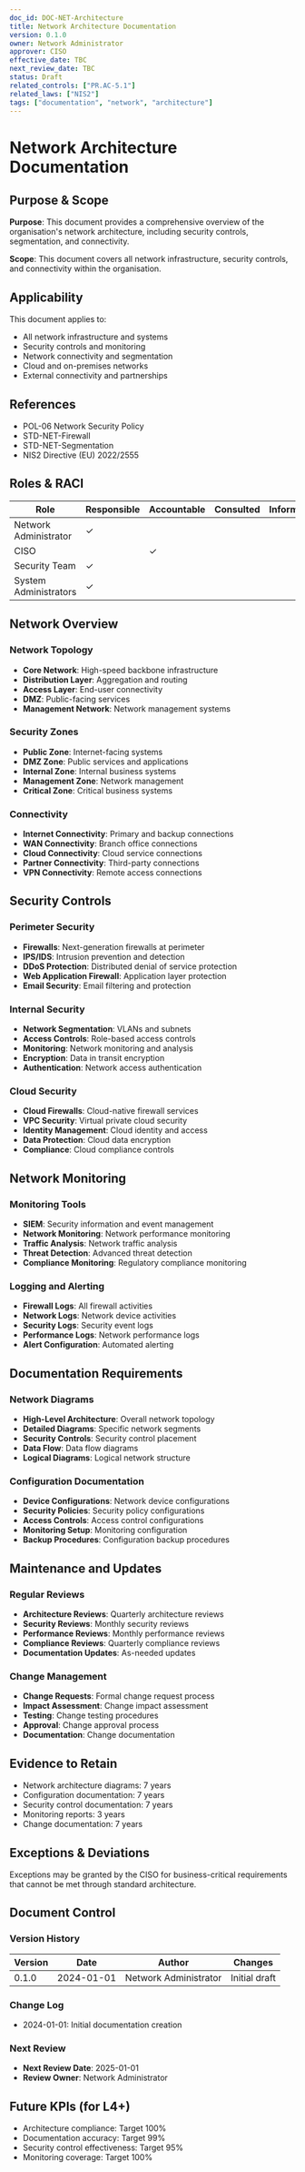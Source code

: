 ```yaml
---
doc_id: DOC-NET-Architecture
title: Network Architecture Documentation
version: 0.1.0
owner: Network Administrator
approver: CISO
effective_date: TBC
next_review_date: TBC
status: Draft
related_controls: ["PR.AC-5.1"]
related_laws: ["NIS2"]
tags: ["documentation", "network", "architecture"]
---
```


# Network Architecture Documentation

## Purpose & Scope

**Purpose**: This document provides a comprehensive overview of the organisation's network architecture, including security controls, segmentation, and connectivity.

**Scope**: This document covers all network infrastructure, security controls, and connectivity within the organisation.

## Applicability

This document applies to:
- All network infrastructure and systems
- Security controls and monitoring
- Network connectivity and segmentation
- Cloud and on-premises networks
- External connectivity and partnerships

## References

- POL-06 Network Security Policy
- STD-NET-Firewall
- STD-NET-Segmentation
- NIS2 Directive (EU) 2022/2555

## Roles & RACI

| Role | Responsible | Accountable | Consulted | Informed |
|------|-------------|-------------|-----------|----------|
| Network Administrator | ✓ | | | |
| CISO | | ✓ | | |
| Security Team | ✓ | | | |
| System Administrators | ✓ | | | |

## Network Overview

### Network Topology
- **Core Network**: High-speed backbone infrastructure
- **Distribution Layer**: Aggregation and routing
- **Access Layer**: End-user connectivity
- **DMZ**: Public-facing services
- **Management Network**: Network management systems

### Security Zones
- **Public Zone**: Internet-facing systems
- **DMZ Zone**: Public services and applications
- **Internal Zone**: Internal business systems
- **Management Zone**: Network management
- **Critical Zone**: Critical business systems

### Connectivity
- **Internet Connectivity**: Primary and backup connections
- **WAN Connectivity**: Branch office connections
- **Cloud Connectivity**: Cloud service connections
- **Partner Connectivity**: Third-party connections
- **VPN Connectivity**: Remote access connections

## Security Controls

### Perimeter Security
- **Firewalls**: Next-generation firewalls at perimeter
- **IPS/IDS**: Intrusion prevention and detection
- **DDoS Protection**: Distributed denial of service protection
- **Web Application Firewall**: Application layer protection
- **Email Security**: Email filtering and protection

### Internal Security
- **Network Segmentation**: VLANs and subnets
- **Access Controls**: Role-based access controls
- **Monitoring**: Network monitoring and analysis
- **Encryption**: Data in transit encryption
- **Authentication**: Network access authentication

### Cloud Security
- **Cloud Firewalls**: Cloud-native firewall services
- **VPC Security**: Virtual private cloud security
- **Identity Management**: Cloud identity and access
- **Data Protection**: Cloud data encryption
- **Compliance**: Cloud compliance controls

## Network Monitoring

### Monitoring Tools
- **SIEM**: Security information and event management
- **Network Monitoring**: Network performance monitoring
- **Traffic Analysis**: Network traffic analysis
- **Threat Detection**: Advanced threat detection
- **Compliance Monitoring**: Regulatory compliance monitoring

### Logging and Alerting
- **Firewall Logs**: All firewall activities
- **Network Logs**: Network device activities
- **Security Logs**: Security event logs
- **Performance Logs**: Network performance logs
- **Alert Configuration**: Automated alerting

## Documentation Requirements

### Network Diagrams
- **High-Level Architecture**: Overall network topology
- **Detailed Diagrams**: Specific network segments
- **Security Controls**: Security control placement
- **Data Flow**: Data flow diagrams
- **Logical Diagrams**: Logical network structure

### Configuration Documentation
- **Device Configurations**: Network device configurations
- **Security Policies**: Security policy configurations
- **Access Controls**: Access control configurations
- **Monitoring Setup**: Monitoring configuration
- **Backup Procedures**: Configuration backup procedures

## Maintenance and Updates

### Regular Reviews
- **Architecture Reviews**: Quarterly architecture reviews
- **Security Reviews**: Monthly security reviews
- **Performance Reviews**: Monthly performance reviews
- **Compliance Reviews**: Quarterly compliance reviews
- **Documentation Updates**: As-needed updates

### Change Management
- **Change Requests**: Formal change request process
- **Impact Assessment**: Change impact assessment
- **Testing**: Change testing procedures
- **Approval**: Change approval process
- **Documentation**: Change documentation

## Evidence to Retain

- Network architecture diagrams: 7 years
- Configuration documentation: 7 years
- Security control documentation: 7 years
- Monitoring reports: 3 years
- Change documentation: 7 years

## Exceptions & Deviations

Exceptions may be granted by the CISO for business-critical requirements that cannot be met through standard architecture.

## Document Control

### Version History
| Version | Date | Author | Changes |
|---------|------|--------|---------|
| 0.1.0 | 2024-01-01 | Network Administrator | Initial draft |

### Change Log
- 2024-01-01: Initial documentation creation

### Next Review
- **Next Review Date**: 2025-01-01
- **Review Owner**: Network Administrator

## Future KPIs (for L4+)
- Architecture compliance: Target 100%
- Documentation accuracy: Target 99%
- Security control effectiveness: Target 95%
- Monitoring coverage: Target 100%
